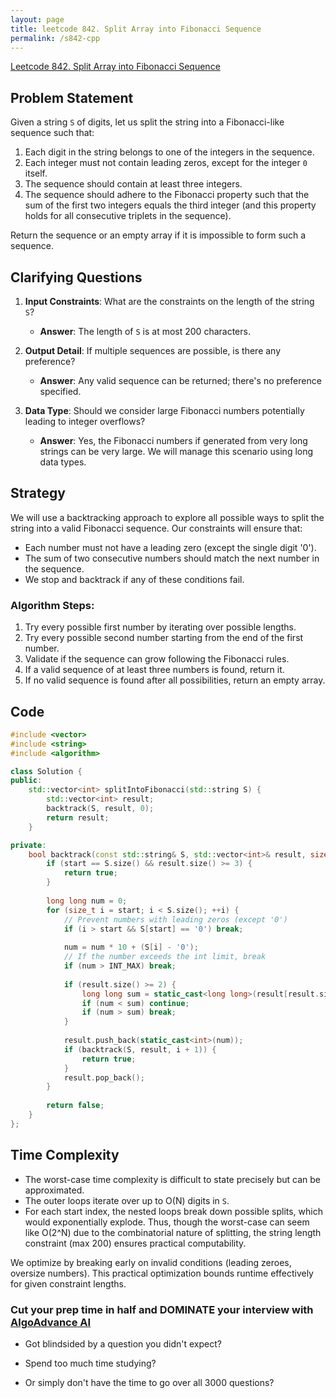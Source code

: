 ```yaml
---
layout: page
title: leetcode 842. Split Array into Fibonacci Sequence
permalink: /s842-cpp
---
```

[Leetcode 842. Split Array into Fibonacci Sequence](https://algoadvance.github.io/algoadvance/l842)
## Problem Statement
Given a string `S` of digits, let us split the string into a Fibonacci-like sequence such that:

1. Each digit in the string belongs to one of the integers in the sequence.
2. Each integer must not contain leading zeros, except for the integer `0` itself.
3. The sequence should contain at least three integers.
4. The sequence should adhere to the Fibonacci property such that the sum of the first two integers equals the third integer (and this property holds for all consecutive triplets in the sequence).

Return the sequence or an empty array if it is impossible to form such a sequence.

## Clarifying Questions
1. **Input Constraints**: What are the constraints on the length of the string `S`?
    - **Answer**: The length of `S` is at most 200 characters.

2. **Output Detail**: If multiple sequences are possible, is there any preference?
    - **Answer**: Any valid sequence can be returned; there's no preference specified.

3. **Data Type**: Should we consider large Fibonacci numbers potentially leading to integer overflows?
    - **Answer**: Yes, the Fibonacci numbers if generated from very long strings can be very large. We will manage this scenario using long data types.

## Strategy
We will use a backtracking approach to explore all possible ways to split the string into a valid Fibonacci sequence. Our constraints will ensure that:
- Each number must not have a leading zero (except the single digit '0').
- The sum of two consecutive numbers should match the next number in the sequence.
- We stop and backtrack if any of these conditions fail.

### Algorithm Steps:
1. Try every possible first number by iterating over possible lengths.
2. Try every possible second number starting from the end of the first number.
3. Validate if the sequence can grow following the Fibonacci rules.
4. If a valid sequence of at least three numbers is found, return it.
5. If no valid sequence is found after all possibilities, return an empty array.

## Code

```cpp
#include <vector>
#include <string>
#include <algorithm>

class Solution {
public:
    std::vector<int> splitIntoFibonacci(std::string S) {
        std::vector<int> result;
        backtrack(S, result, 0);
        return result;
    }

private:
    bool backtrack(const std::string& S, std::vector<int>& result, size_t start) {
        if (start == S.size() && result.size() >= 3) {
            return true;
        }
        
        long long num = 0;
        for (size_t i = start; i < S.size(); ++i) {
            // Prevent numbers with leading zeros (except '0')
            if (i > start && S[start] == '0') break;
            
            num = num * 10 + (S[i] - '0');
            // If the number exceeds the int limit, break
            if (num > INT_MAX) break;
            
            if (result.size() >= 2) {
                long long sum = static_cast<long long>(result[result.size() - 1]) + result[result.size() - 2];
                if (num < sum) continue;
                if (num > sum) break;
            }
            
            result.push_back(static_cast<int>(num));
            if (backtrack(S, result, i + 1)) {
                return true;
            }
            result.pop_back();
        }
        
        return false;
    }
};
```

## Time Complexity
- The worst-case time complexity is difficult to state precisely but can be approximated.
- The outer loops iterate over up to O(N) digits in `S`.
- For each start index, the nested loops break down possible splits, which would exponentially explode.
Thus, though the worst-case can seem like O(2^N) due to the combinatorial nature of splitting, the string length constraint (max 200) ensures practical computability.

We optimize by breaking early on invalid conditions (leading zeroes, oversize numbers). This practical optimization bounds runtime effectively for given constraint lengths.


### Cut your prep time in half and DOMINATE your interview with [AlgoAdvance AI](https://algoAdvance.com)

- Got blindsided by a question you didn't expect?

- Spend too much time studying?

- Or simply don't have the time to go over all 3000 questions?

